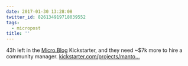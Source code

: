 ```yaml
---
date: 2017-01-30 13:28:08
twitter_id: 826134919718039552
tags:
  - micropost
title: ''
---
```


43h left in the [Micro.Blog](http://Micro.Blog) Kickstarter, and they need ~$7k more to hire a community manager. [kickstarter.com/projects/manto…](https://www.kickstarter.com/projects/manton/indie-microblogging-owning-your-short-form-writing)
